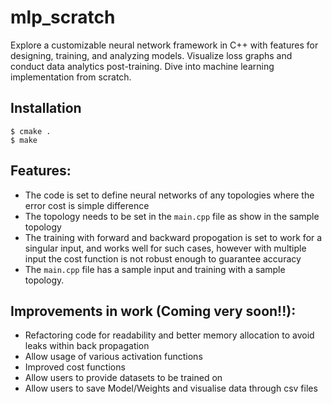 # mlp_scratch
Explore a customizable neural network framework in C++ with features for designing, training, and analyzing models. Visualize loss graphs and conduct data analytics post-training. Dive into machine learning implementation from scratch.

## Installation

```
$ cmake .
$ make
```

## Features:
- The code is set to define neural networks of any topologies where the error cost is simple difference
- The topology needs to be set in the `main.cpp` file as show in the sample topology
- The training with forward and backward propogation is set to work for a singular input, and works well for such cases, however with multiple input the cost function is not robust enough to guarantee accuracy
- The `main.cpp` file has a sample input and training with a sample topology.

## Improvements in work (Coming very soon!!):
- Refactoring code for readability and better memory allocation to avoid leaks within back propagation
- Allow usage of various activation functions
- Improved cost functions
- Allow users to provide datasets to be trained on
- Allow users to save Model/Weights and visualise data through csv files
